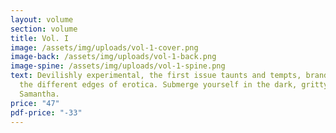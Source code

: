```yaml
---
layout: volume
section: volume
title: Vol. I
image: /assets/img/uploads/vol-1-cover.png
image-back: /assets/img/uploads/vol-1-back.png
image-spine: /assets/img/uploads/vol-1-spine.png
text: Devilishly experimental, the first issue taunts and tempts, brandishing
  the different edges of erotica. Submerge yourself in the dark, gritty pages of
  Samantha.
price: "47"
pdf-price: "-33"
---
```


